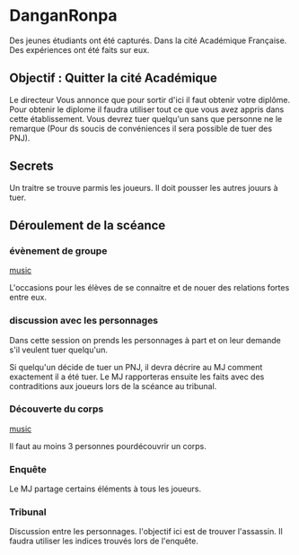# DanganRonpa

Des jeunes étudiants ont été capturés. Dans la cité Académique Française. Des expériences ont été faits sur eux. 

## Objectif : Quitter la cité Académique

Le directeur Vous annonce que pour sortir d'ici il faut obtenir votre diplôme. Pour obtenir le diplome il faudra utiliser tout ce que vous avez appris dans cette établissement. Vous devrez tuer quelqu'un sans que personne ne le remarque (Pour ds soucis de convéniences il sera possible de tuer des PNJ). 

## Secrets

Un traitre se trouve parmis les joueurs. Il doit pousser les autres jouurs à tuer.

## Déroulement de la scéance

### évènement de groupe

[music](https://www.youtube.com/watch?v=m5K9CIf-XoQ&list=PLU4ktq2pWONtJ7o5pLZyWJc88nttIzMKx&index=4)

L'occasions pour les élèves de se connaitre et de nouer des relations fortes entre eux.

### discussion avec les personnages

Dans cette session on prends les personnages à part et on leur demande s'il veulent tuer quelqu'un.

Si quelqu'un décide de tuer un PNJ, il devra décrire au MJ comment exactement il a été tuer. Le MJ rapporteras ensuite les faits avec des contraditions aux joueurs lors de la scéance au tribunal.

### Découverte du corps

[music](https://www.youtube.com/watch?v=3WZb20NinCs&list=PLU4ktq2pWONtJ7o5pLZyWJc88nttIzMKx&index=5)

Il faut au moins 3 personnes pourdécouvrir un corps.

### Enquête

Le MJ partage certains éléments à tous les joueurs.

### Tribunal

Discussion entre les personnages. l'objectif ici est de trouver l'assassin.
Il faudra utiliser les indices trouvés lors de l'enquête.